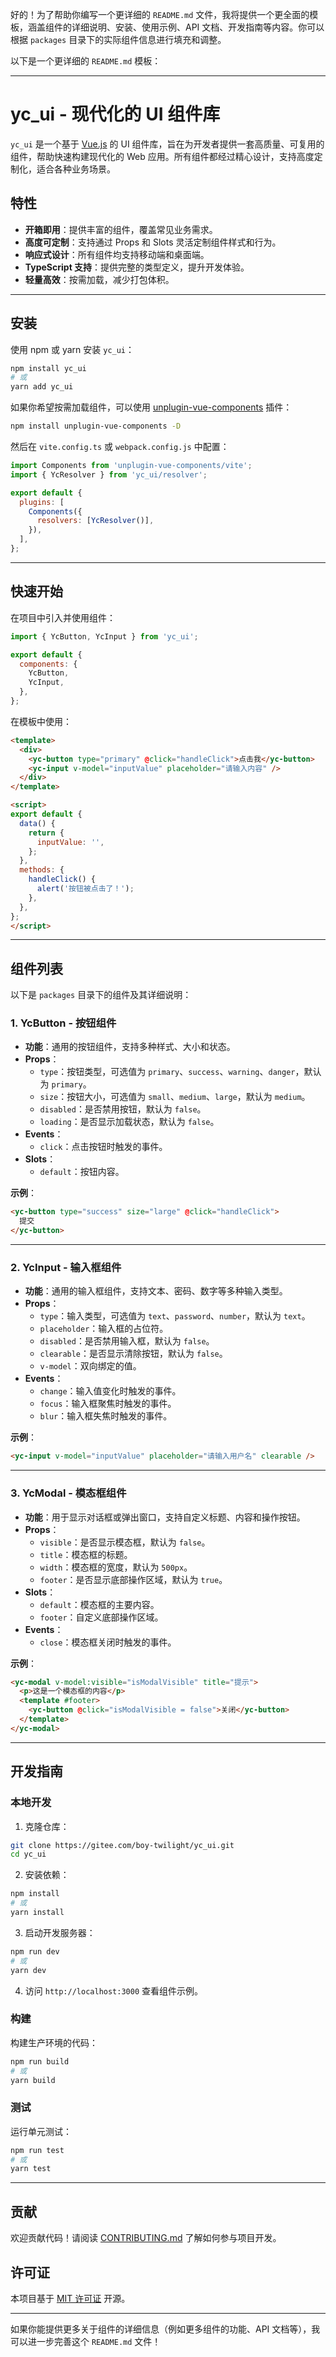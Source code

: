 好的！为了帮助你编写一个更详细的 `README.md` 文件，我将提供一个更全面的模板，涵盖组件的详细说明、安装、使用示例、API 文档、开发指南等内容。你可以根据 `packages` 目录下的实际组件信息进行填充和调整。

以下是一个更详细的 `README.md` 模板：

---

# yc_ui - 现代化的 UI 组件库

`yc_ui` 是一个基于 [Vue.js](https://vuejs.org/) 的 UI 组件库，旨在为开发者提供一套高质量、可复用的组件，帮助快速构建现代化的 Web 应用。所有组件都经过精心设计，支持高度定制化，适合各种业务场景。

## 特性

- **开箱即用**：提供丰富的组件，覆盖常见业务需求。
- **高度可定制**：支持通过 Props 和 Slots 灵活定制组件样式和行为。
- **响应式设计**：所有组件均支持移动端和桌面端。
- **TypeScript 支持**：提供完整的类型定义，提升开发体验。
- **轻量高效**：按需加载，减少打包体积。

---

## 安装

使用 npm 或 yarn 安装 `yc_ui`：

```bash
npm install yc_ui
# 或
yarn add yc_ui
```

如果你希望按需加载组件，可以使用 [unplugin-vue-components](https://github.com/antfu/unplugin-vue-components) 插件：

```bash
npm install unplugin-vue-components -D
```

然后在 `vite.config.ts` 或 `webpack.config.js` 中配置：

```javascript
import Components from 'unplugin-vue-components/vite';
import { YcResolver } from 'yc_ui/resolver';

export default {
  plugins: [
    Components({
      resolvers: [YcResolver()],
    }),
  ],
};
```

---

## 快速开始

在项目中引入并使用组件：

```javascript
import { YcButton, YcInput } from 'yc_ui';

export default {
  components: {
    YcButton,
    YcInput,
  },
};
```

在模板中使用：

```html
<template>
  <div>
    <yc-button type="primary" @click="handleClick">点击我</yc-button>
    <yc-input v-model="inputValue" placeholder="请输入内容" />
  </div>
</template>

<script>
export default {
  data() {
    return {
      inputValue: '',
    };
  },
  methods: {
    handleClick() {
      alert('按钮被点击了！');
    },
  },
};
</script>
```

---

## 组件列表

以下是 `packages` 目录下的组件及其详细说明：

### 1. YcButton - 按钮组件

- **功能**：通用的按钮组件，支持多种样式、大小和状态。
- **Props**：
  - `type`：按钮类型，可选值为 `primary`、`success`、`warning`、`danger`，默认为 `primary`。
  - `size`：按钮大小，可选值为 `small`、`medium`、`large`，默认为 `medium`。
  - `disabled`：是否禁用按钮，默认为 `false`。
  - `loading`：是否显示加载状态，默认为 `false`。
- **Events**：
  - `click`：点击按钮时触发的事件。
- **Slots**：
  - `default`：按钮内容。

**示例**：

```html
<yc-button type="success" size="large" @click="handleClick">
  提交
</yc-button>
```

---

### 2. YcInput - 输入框组件

- **功能**：通用的输入框组件，支持文本、密码、数字等多种输入类型。
- **Props**：
  - `type`：输入类型，可选值为 `text`、`password`、`number`，默认为 `text`。
  - `placeholder`：输入框的占位符。
  - `disabled`：是否禁用输入框，默认为 `false`。
  - `clearable`：是否显示清除按钮，默认为 `false`。
  - `v-model`：双向绑定的值。
- **Events**：
  - `change`：输入值变化时触发的事件。
  - `focus`：输入框聚焦时触发的事件。
  - `blur`：输入框失焦时触发的事件。

**示例**：

```html
<yc-input v-model="inputValue" placeholder="请输入用户名" clearable />
```

---

### 3. YcModal - 模态框组件

- **功能**：用于显示对话框或弹出窗口，支持自定义标题、内容和操作按钮。
- **Props**：
  - `visible`：是否显示模态框，默认为 `false`。
  - `title`：模态框的标题。
  - `width`：模态框的宽度，默认为 `500px`。
  - `footer`：是否显示底部操作区域，默认为 `true`。
- **Slots**：
  - `default`：模态框的主要内容。
  - `footer`：自定义底部操作区域。
- **Events**：
  - `close`：模态框关闭时触发的事件。

**示例**：

```html
<yc-modal v-model:visible="isModalVisible" title="提示">
  <p>这是一个模态框的内容</p>
  <template #footer>
    <yc-button @click="isModalVisible = false">关闭</yc-button>
  </template>
</yc-modal>
```

---

## 开发指南

### 本地开发

1. 克隆仓库：

```bash
git clone https://gitee.com/boy-twilight/yc_ui.git
cd yc_ui
```

2. 安装依赖：

```bash
npm install
# 或
yarn install
```

3. 启动开发服务器：

```bash
npm run dev
# 或
yarn dev
```

4. 访问 `http://localhost:3000` 查看组件示例。

### 构建

构建生产环境的代码：

```bash
npm run build
# 或
yarn build
```

### 测试

运行单元测试：

```bash
npm run test
# 或
yarn test
```

---

## 贡献

欢迎贡献代码！请阅读 [CONTRIBUTING.md](CONTRIBUTING.md) 了解如何参与项目开发。

## 许可证

本项目基于 [MIT 许可证](LICENSE) 开源。

---

如果你能提供更多关于组件的详细信息（例如更多组件的功能、API 文档等），我可以进一步完善这个 `README.md` 文件！